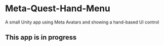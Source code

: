 # Meta-Quest-Hand-Menu
A small Unity app using Meta Avatars and showing a hand-based UI control

## This app is in progress
